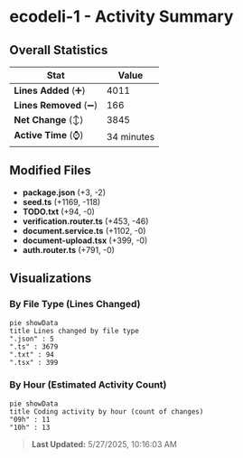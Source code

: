 # ecodeli-1 - Activity Summary 

## Overall Statistics

| Stat                   | Value                                                             |
| ---------------------- | ----------------------------------------------------------------- |
| **Lines Added** (➕)   | 4011                                          |
| **Lines Removed** (➖) | 166                                        |
| **Net Change** (↕)    | 3845                |
| **Active Time** (⌚)   | 34 minutes |


## Modified Files
- **package.json** (+3, -2)
- **seed.ts** (+1169, -118)
- **TODO.txt** (+94, -0)
- **verification.router.ts** (+453, -46)
- **document.service.ts** (+1102, -0)
- **document-upload.tsx** (+399, -0)
- **auth.router.ts** (+791, -0)

## Visualizations

### By File Type (Lines Changed)

```mermaid
pie showData
title Lines changed by file type
".json" : 5
".ts" : 3679
".txt" : 94
".tsx" : 399
```

### By Hour (Estimated Activity Count)

```mermaid
pie showData
title Coding activity by hour (count of changes)
"09h" : 11
"10h" : 13
```


> **Last Updated:** 5/27/2025, 10:16:03 AM